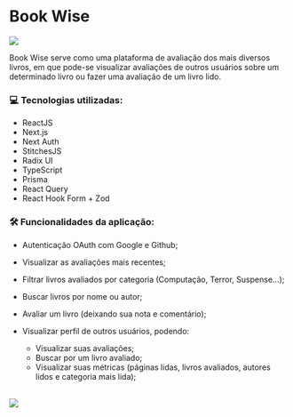 # Book Wise

<img src="https://user-images.githubusercontent.com/71772559/226225696-e8a0be19-db3a-459d-a13d-b75f79c6d867.png" align="center" />

Book Wise serve como uma plataforma de avaliação dos mais diversos livros, em que pode-se visualizar avaliações de outros usuários sobre um determinado livro ou fazer uma avaliação de um livro lido.

### 💻 Tecnologias utilizadas:

- ReactJS
- Next.js
- Next Auth
- StitchesJS
- Radix UI
- TypeScript
- Prisma
- React Query
- React Hook Form + Zod

### 🛠️ Funcionalidades da aplicação:

- Autenticação OAuth com Google e Github;

- Visualizar as avaliações mais recentes;

- Filtrar livros avaliados por categoria (Computação, Terror, Suspense...);

- Buscar livros por nome ou autor;

- Avaliar um livro (deixando sua nota e comentário);

- Visualizar perfil de outros usuários, podendo:
  - Visualizar suas avaliações;
  - Buscar por um livro avaliado;
  - Visualizar suas métricas (páginas lidas, livros avaliados, autores lidos e categoria mais lida);

<br />

<a href="https://www.figma.com/file/jTau6bMNSF10GkqwYAbuLA/BookWise/duplicate" target="_blank">
<img src="https://user-images.githubusercontent.com/71772559/178192253-4fe4757c-de57-4878-a38c-a483c25670b1.png" />
</a>
